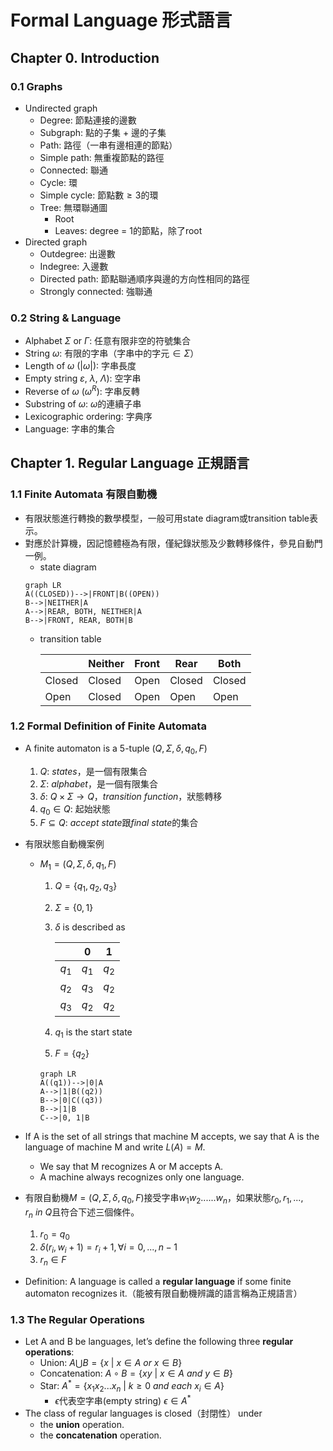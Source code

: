 
# Formal Language 形式語言

## Chapter 0. Introduction

### 0.1 Graphs
- Undirected graph
  - Degree: 節點連接的邊數
  - Subgraph: 點的子集 $+$ 邊的子集
  - Path: 路徑（一串有邊相連的節點）
  - Simple path: 無重複節點的路徑
  - Connected: 聯通
  - Cycle: 環
  - Simple cycle: 節點數$\geq 3$的環
  - Tree: 無環聯通圖
    - Root
    - Leaves: degree $=$ 1的節點，除了root
- Directed graph
  - Outdegree: 出邊數
  - Indegree: 入邊數
  - Directed path: 節點聯通順序與邊的方向性相同的路徑
  - Strongly connected: 強聯通

### 0.2 String & Language
  - Alphabet $\Sigma$ or $\Gamma$: 任意有限非空的符號集合
  - String $\omega$: 有限的字串（字串中的字元$\in\Sigma$）
  - Length of $\omega$ ($|\omega|$): 字串長度
  - Empty string $\varepsilon$,  $\lambda$, $\Lambda$): 空字串
  - Reverse of $\omega$ ($\omega^R$): 字串反轉
  - Substring of $\omega$: $\omega$的連續子串
  - Lexicographic ordering: 字典序
  - Language: 字串的集合

## Chapter 1. Regular Language 正規語言

### 1.1 Finite Automata 有限自動機

- 有限狀態進行轉換的數學模型，一般可用state diagram或transition table表示。
- 對應於計算機，因記憶體極為有限，僅紀錄狀態及少數轉移條件，參見自動門一例。
  - state diagram
  ```mermaid
  graph LR
  A((CLOSED))-->|FRONT|B((OPEN))
  B-->|NEITHER|A
  A-->|REAR, BOTH, NEITHER|A
  B-->|FRONT, REAR, BOTH|B
  ```
  - transition table

    | | Neither | Front | Rear | Both |
    | --- | --- | --- | --- | --- |
    | Closed | Closed | Open | Closed | Closed |
    | Open | Closed | Open | Open  | Open |

### 1.2 Formal Definition of Finite Automata
- A finite automaton is a 5-tuple ($Q, \Sigma, \delta, q_0, F$)
  1. $Q$: $states$，是一個有限集合
  2. $\Sigma$: $alphabet$，是一個有限集合
  3. $\delta$: $Q \times \Sigma \rightarrow Q$，$transition\ function$，狀態轉移
  4. $q_0 \in Q$: 起始狀態
  5. $F ⊆ Q$: $accept\ state$跟$final\ state$的集合
- 有限狀態自動機案例
   - $M_1 =  (Q, \Sigma, \delta, q_1, F)$
     1. $Q = \{q_1, q_2, q_3\}$
     2. $\Sigma = \{0, 1\}$
     3. $\delta$ is described as
  
         | | 0 | 1 |
         | --- | --- | --- |
         | $q_1$ | $q_1$ | $q_2$ |
         | $q_2$ | $q_3$ | $q_2$ |
         | $q_3$ | $q_2$ | $q_2$ |
       
     4. $q_1$ is the start state
     5. $F = \{q_2\}$

     ```mermaid
     graph LR
     A((q1))-->|0|A
     A-->|1|B((q2))
     B-->|0|C((q3))
     B-->|1|B
     C-->|0, 1|B
     ```

- If A is the set of all strings that machine M accepts, we say that A is the language of machine M and write $L(A) = M$.
  - We say that M recognizes A or M accepts A. 
  - A machine always recognizes only one language.
- 有限自動機$M = (Q, \Sigma, \delta, q_0, F)$接受字串$w_1w_2......w_n$，如果狀態$r_0, r_1, ..., r_n\ in\ Q$且符合下述三個條件。
  1. $r_0 = q_0$
  2. $\delta(r_i, w_i + 1) = r_i + 1, \forall i = 0, . . . , n − 1$
  3. $r_n ∈ F$
- Definition: A language is called a **regular language** if some finite automaton recognizes it.（能被有限自動機辨識的語言稱為正規語言）

### 1.3 The Regular Operations
- Let A and B be languages, let’s define the following three **regular operations**:
  - Union: $A \bigcup B = \{x\ |\ x \in A\ or\ x \in B\}$
  - Concatenation: $A \circ B = \{xy\ |\ x \in A\ and\ y \in B\}$
  - Star: $A^* = \{x_1x_2...x_n\ |\ k \geq 0\ and\ each\ x_i \in A\}$
    - $\epsilon$代表空字串(empty string) $\epsilon \in A^*$
- The class of regular languages is closed（封閉性） under 
  - the **union** operation.
  - the **concatenation** operation.



